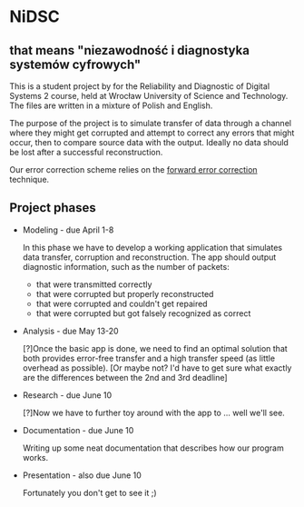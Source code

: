 NiDSC
=====

that means "niezawodność i diagnostyka systemów cyfrowych"
----------------------------------------------------------

This is a student project by for the Reliability and Diagnostic of Digital Systems 2 course, held at Wrocław University of Science and Technology. The files are written in a mixture of Polish and English.

The purpose of the project is to simulate transfer of data through a channel where they might get corrupted and attempt to correct any errors that might occur, then to compare source data with the output. Ideally no data should be lost after a successful reconstruction.

Our error correction scheme relies on the [forward error correction](https://en.wikipedia.org/wiki/Forward_error_correction) technique.

Project phases
---
* Modeling - due April 1-8

  In this phase we have to develop a working application that simulates data transfer, corruption and reconstruction. The app should output diagnostic information, such as the number of packets:
  * that were transmitted correctly
  * that were corrupted but properly reconstructed
  * that were corrupted and couldn't get repaired
  * that were corrupted but got falsely recognized as correct
  
* Analysis - due May 13-20

  [?]Once the basic app is done, we need to find an optimal solution that both provides error-free transfer and a high transfer speed (as little overhead as possible). [Or maybe not? I'd have to get sure what exactly are the differences between the 2nd and 3rd deadline]
  
* Research - due June 10

  [?]Now we have to further toy around with the app to ... well we'll see.
  
* Documentation - due June 10
  
  Writing up some neat documentation that describes how our program works.
  
* Presentation - also due June 10

  Fortunately you don't get to see it ;)
